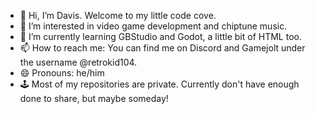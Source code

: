 - 👋 Hi, I’m Davis. Welcome to my little code cove.
- 👀 I’m interested in video game development and chiptune music.
- 🌱 I’m currently learning GBStudio and Godot, a little bit of HTML too.
- 📫 How to reach me: You can find me on Discord and Gamejolt under the username @retrokid104.
- 😄 Pronouns: he/him
- 🕹️ Most of my repositories are private. Currently don't have enough done to share, but maybe someday! 
<!---
TheRetroKid/TheRetroKid is a ✨ special ✨ repository because its `README.md` (this file) appears on your GitHub profile.
You can click the Preview link to take a look at your changes.
--->
